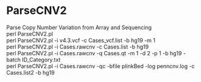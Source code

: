 # ParseCNV2
Parse Copy Number Variation from Array and Sequencing  
perl ParseCNV2.pl  
perl ParseCNV2.pl -i v4.3.vcf -c Cases_vcf.list -b hg19 -m 1  
perl ParseCNV2.pl -i Cases.rawcnv -c Cases.list -b hg19  
perl ParseCNV2.pl -i Cases.rawcnv -q Cases.qt -m 1 -d 2 -p 1 -b hg19 -batch ID_Category.txt  
perl ParseCNV2.pl -i Cases.rawcnv -qc -bfile plinkBed -log penncnv.log -c Cases.list2 -b hg19  
